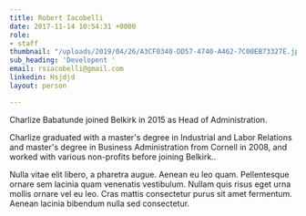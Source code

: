 ```yaml
---
title: Robert Iacobelli
date: 2017-11-14 10:54:31 +0000
role:
- staff
thumbnail: "/uploads/2019/04/26/A3CF0340-DD57-4740-A462-7C00EB73327E.jpeg"
sub_heading: 'Developent '
email: rsiacobelli@gmail.com
linkedin: Hsjdjd
layout: person

---
```

Charlize Babatunde joined Belkirk in 2015 as Head of Administration.

Charlize graduated with a master's degree in Industrial and Labor Relations and master's degree in Business Administration from Cornell in 2008, and worked with various non-profits before joining Belkirk..

Nulla vitae elit libero, a pharetra augue. Aenean eu leo quam. Pellentesque ornare sem lacinia quam venenatis vestibulum. Nullam quis risus eget urna mollis ornare vel eu leo. Cras mattis consectetur purus sit amet fermentum. Aenean lacinia bibendum nulla sed consectetur.